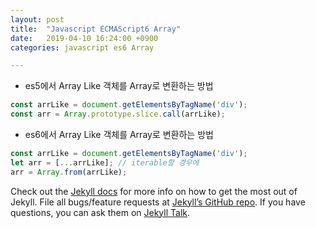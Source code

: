 ```yaml
---
layout: post
title:  "Javascript ECMAScript6 Array"
date:   2019-04-10 16:24:00 +0900
categories: javascript es6 Array

---
```




- es5에서 Array Like 객체를 Array로 변환하는 방법

```javascript
const arrLike = document.getElementsByTagName('div');
const arr = Array.prototype.slice.call(arrLike);
```

- es6에서 Array Like 객체를 Array로 변환하는 방법

```javascript
const arrLike = document.getElementsByTagName('div');
let arr = [...arrLike]; // iterable할 경우에 
arr = Array.from(arrLike);
```



Check out the [Jekyll docs][jekyll-docs] for more info on how to get the most out of Jekyll. File all bugs/feature requests at [Jekyll’s GitHub repo][jekyll-gh]. If you have questions, you can ask them on [Jekyll Talk][jekyll-talk].

[jekyll-docs]: https://jekyllrb.com/docs/home
[jekyll-gh]: https://github.com/jekyll/jekyll
[jekyll-talk]: https://talk.jekyllrb.com/

